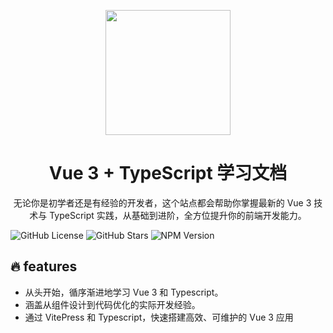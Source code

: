 <p align="center">
<img src="https://my-bucket-621.oss-cn-beijing.aliyuncs.com/logo.png" style="width:200px" />


</p>

<h1 align="center">Vue 3 + TypeScript 学习文档</h1>
<p align="center">
无论你是初学者还是有经验的开发者，这个站点都会帮助你掌握最新的 Vue 3 技术与 TypeScript 实践，从基础到进阶，全方位提升你的前端开发能力。
 </p>

<p>



![GitHub License](https://img.shields.io/github/license/dfysa/vue3-ts-docs?style=social&color=red)
![GitHub Stars](https://img.shields.io/github/stars/dfysa/vue3-ts-docs)
![NPM Version](https://img.shields.io/npm/v/vue)
 
</p>




## 🔥 features
- 从头开始，循序渐进地学习 Vue 3 和 Typescript。
- 涵盖从组件设计到代码优化的实际开发经验。
- 通过 VitePress 和 Typescript，快速搭建高效、可维护的 Vue 3 应用

